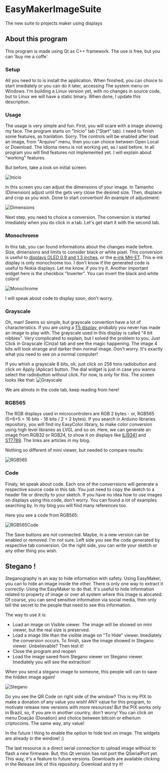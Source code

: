 # EasyMakerImageSuite
The new suite to projects maker using displays

## About this program
This program is made using Qt as C++ framework. The use is free, but you can 'buy me a coffe'.

### Setup
All you need to to is install the application. When finished, you can choice to start imediately or you can do it later, accessing The system menu on Windows.
I'm building a Linux version yet, with no changes in source code, but to Linux we will have a static binary. When done, I update this description.

### Usage
The usage is very simple and fun. First, you will scare with a image showing my face. The program starts on "Inicio" tab ("Start" tab). I need to finish some features, as tranlation. Sorry.
The controls will be enabled after load an image, from "Arquivo" menu, then you can choice between Open Local or Download. The Idioma menu is not working yet, as I said before.
In all program you will find features not implemented yet. I will explain about "working" features.

But before, take a look on initial screen:

![Inicio](./start_screen.jpg)

In this screen you can adjust the dimensions of your image. In Tamanho (Dimension) adjust until the gets very close the desired size. Then, displace and crop as you wish. Done to start convertion!
An example of adjustment:

![Dimensions](./adjustments.jpg)

Next step, you need to choice a conversion. The conversion is started imediately when you do click in a tab. Let's get start it with the second tab.

### Monochrome

In this tab, you can found informations about the changes made before. Size, dimensions and limits to consider black or white pixel. This conversion is useful to [displays OLED 0.9 and 1.3 inches](https://www.dobitaobyte.com.br/display-oled-com-mesmo-endereco-na-rpi-pico/), or the [e-ink MH-ET](https://www.dobitaobyte.com.br/display-e-ink-com-esp32-da-mh-et-live/). This e-ink display is only monochrome too.
I don't know if the generated code is useful to Nokia displays. Let me know, if you try it.
Another important widget here is the checkbox "Inverter". You can invert the black and white colors!

![Monochrome](./monochrome.jpg)

I will speak about code to display soon, don't worry.

### Grayscale

Oh, man! Seems so simple, but grayscale convertion have a lot of characteristics. If you are using a [T5 display](https://www.dobitaobyte.com.br/display-e-paper-t5-em-5-minutos/), probably you never has made an image to play with. The grayscale used in this display is called "4 bit nibbles". Very complicated to explain, but I solved the problem to you. Just Click in Grayscale (Cinza) tab and see the magic happening.
The image 4 bits will look strange and darker then normal image. Don't worry. It's exactly what you need to see on a normal computer!

If you whish a grayscale 8 bits, ok; just click on 256 tons radiobutton and click on Apply (Aplicar) button. The dial widget is just in case you wanna select the radiobutton without click. For now, is only for this.
The screen looks like that:
![Grayscale](./grayscale.jpg)

We are almots in the code tab, keep reading from here!

### RGB565
The RGB displays used in microcontrolers are RGB 2 bytes - or, RGB565 (5+6+5 = 16 bits - 16 bits / 2 = 2 bytes). If you search in Arduino libraries repository, you will find my EasyColor library, to make color conversion using high level libraries as LVGL and so on. Here, we can generate an image from RGB32 or RGB24, to show it on displays like [ILI9341](https://www.dobitaobyte.com.br/display-ili9341-touch/) and [ST7789](https://www.dobitaobyte.com.br/display-oled-rgb-240x240-st7789/). The links are articles in my blog.

Nothing so different of mini viewer, but needed to compare results:

![RGB565](./rgb565.jpg)

### Code
Finaly, let speak about code. Each one of the converrsions will generate a respective source code in this tab. You just need to copy the sketch to a header file or directly to your sketch. If you have no idea how to use images on displays using this code, don't worry. You can found a lot of examples searching by. In my blog you will find many references too.

Here you see a code from RGB565:

![RGB565Code](./RGB565Code.jpg)

The Save buttons are not connected. Maybe, in a new version can be enabled or removed. I'm not sure.
Left side you see the code generated by respective tab conversion. On the right side, you can write your sketch or any other thing you wish.

## Stegano !

Steganography is an way to hide information with safety. Using EasyMaker, you can to hide an image inside the other. There is only one way to extract it correctly: Using the EasyMaker to do that.
It's useful to hide information related to property of image or over all system where this image is alocated. Of course, you can send sensitive information via social media, then only tell the secret to the people that need to see this information.

The way to use it is:
- Load an image on Visible viewer. The image will be showed on mini viewer, but the real size is preserved.
- Load a image litle than the visible image on "To Hide" viewer. Imediately the conversion occurs. To finish, save the image showed in Stegano viewer. Unbelievable? Then test it!
- Close the program and reopen
- Load the image saved from Stegano viewer on Stegano viewer. Imediately you will see the extraction!

When you send a stegano image to someone, this people will can to save the hidden image again!

![Stegano](./stegano.jpg)

Do you see the QR Code on right side of the window? This is my PIX to make a donation of any value you wish! ANY value for this program, to motivate release new versions with more resources! But the PIX works only in Brazil, so, if you are in another country, don't worry! You can click on menu Doação (Donation) and choice between bitcoin or etherium criptocoins. The same way, any value!

In the future I thing to enable the option to hide text on image. The widgets are already in the window! :)

The last resource is a direct serial connection to upload image without to flash a new firmware. But, this Qt version has not port the QSerialPort yet. This way, it's a feature to future versions. Downloads are available clicking in the Release link of this repository. Download and try it!